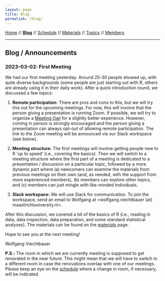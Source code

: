 ```yaml
---
layout: page
title: Blog
permalink: /blog/
---
```


[Home](README.md) // **[Blog](blog.md)** // [Schedule](schedule.md) // [Materials](materials.md) // [Topics](topics.md) // [Members](members.md)

---

## Blog / Announcements

### 2023-03-02: First Meeting

We had our first meeting yesterday. Around 25-30 people showed up, with quite diverse backgrounds (some people are just starting out with R, others are already using it in their daily work). After a quick introduction round, we discussed a few topics:

1. **Remote participation:** There are pros and cons to this, but we will try this out for the upcoming meetings. For now, this will involve that the person giving a presentation is running Zoom. If possible, we will try to organize a [Meeting Owl](https://owllabs.com/products/meeting-owl-3) for a slightly better experience. However, coming in person is strongly encouraged and the person giving a presentation can always opt-out of allowing remote participation. The link to the Zoom meeting will be announced via our Slack workspace (see below).

2. **Meeting structure:** The first meetings will involve getting people new to R 'up to speed' (i.e., covering the basics). Then we will switch to a meeting structure where the first part of a meeting is dedicated to a presentation / discussion on a particular topic, followed by a more dynamic part where (a) newcomers can examine the materials from previous meetings on their own (and, as needed, with the support from more experienced members), (b) members can explore other topics, and (c) members can just mingle with like-minded individuals.

3. **Slack workspace:** We will use Slack for communication. To join the workspace, send an email to Wolfgang at <wolfgang.viechtbauer (at) maastrichtuniversity.nl>.

After this discussion, we covered a bit of the basics of R (i.e., reading in data, data inspection, data preparation, and some standard statistical analyses). The materials can be found on the [materials](materials.md) page.

Hope to see you at the next meeting!

Wolfgang Viechtbauer

**P.S.:** The room in which we are currently meeting is supposed to get renovated in the near future. This might mean that we will have to switch to a different room in case the renovations overlap with one of our meetings. Please keep an eye on the [schedule](schedule.md) where a change in room, if necessary, will be indicated.
